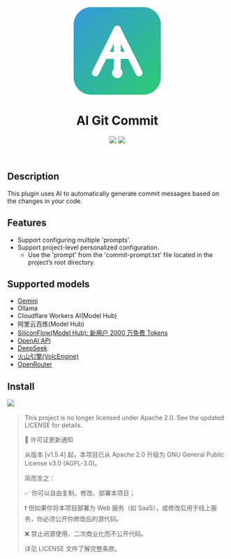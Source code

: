 <div align="center">
    <a href="https://plugins.jetbrains.com/plugin/24851-ai-git-commit">
        <img src="./src/main/resources/META-INF/pluginIcon.svg" width="200" height="200" alt="logo"/>
    </a>
</div>
<h1 align="center">AI Git Commit</h1>

<p align="center">
<a href="https://plugins.jetbrains.com/plugin/24851-ai-git-commit"><img src="https://img.shields.io/jetbrains/plugin/d/24851-ai-git-commit.svg?style=flat-square"></a>
<a href="https://plugins.jetbrains.com/plugin/24851-ai-git-commit"><img src="https://img.shields.io/jetbrains/plugin/v/24851-ai-git-commit.svg?style=flat-square"></a>
</p>
<br>

## Description

This plugin uses AI to automatically generate commit messages based on the changes in your code.

## Features

- Support configuring multiple 'prompts'.
- Support project-level personalized configuration.
  - Use the 'prompt' from the 'commit-prompt.txt' file located in the project’s root directory.

## Supported models

- [Gemini](https://aistudio.google.com/app/apikey)
- Ollama
- Cloudflare Workers AI(Model Hub)
- 阿里云百炼(Model Hub)
- [SiliconFlow(Model Hub): 新用户 2000 万免费 Tokens](https://cloud.siliconflow.cn/i/lszKPlCW)
- [OpenAI API](https://platform.openai.com/docs/overview)
- [DeepSeek](https://platform.deepseek.com/api_keys)
- [火山引擎(VolcEngine)](https://volcengine.com/L/QpwJ2INEat4/)
- [OpenRouter](https://openrouter.ai/)




## Install

<a href="https://plugins.jetbrains.com/plugin/24851-ai-git-commit">
<img src="https://user-images.githubusercontent.com/12044174/123105697-94066100-d46a-11eb-9832-338cdf4e0612.png" width="300"/>
</a>


> This project is no longer licensed under Apache 2.0. See the updated LICENSE for details.
>
> 📢 许可证更新通知
>
>从版本 [v1.5.4] 起，本项目已从 Apache 2.0 升级为 GNU General Public License v3.0 (AGPL-3.0)。
>
>简而言之：
>
>✅ 你可以自由复制、修改、部署本项目；
>
>❗ 但如果你将本项目部署为 Web 服务（如 SaaS），或修改后用于线上服务，你必须公开你修改后的源代码。
>
>❌ 禁止闭源使用、二次商业化而不公开代码。
>
>详见 LICENSE 文件了解完整条款。
